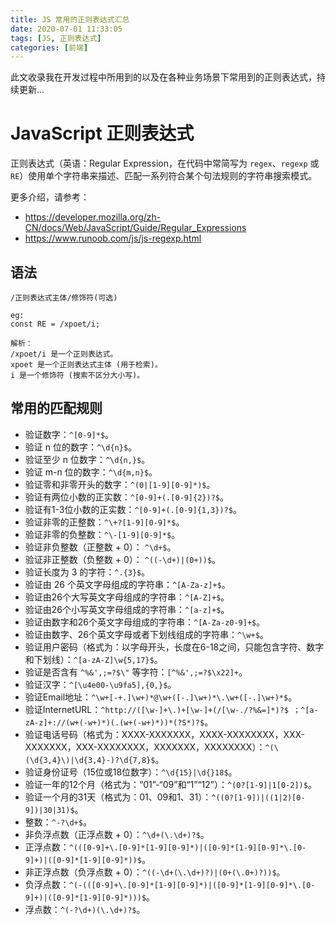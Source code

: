```yaml
---
title: JS 常用的正则表达式汇总
date: 2020-07-01 11:33:05
tags: [JS, 正则表达式]
categories: [前端]
---
```


此文收录我在开发过程中所用到的以及在各种业务场景下常用到的正则表达式，持续更新...

# JavaScript 正则表达式

正则表达式（英语：Regular Expression，在代码中常简写为 `regex`、`regexp` 或 `RE`）使用单个字符串来描述、匹配一系列符合某个句法规则的字符串搜索模式。

更多介绍，请参考：
- https://developer.mozilla.org/zh-CN/docs/Web/JavaScript/Guide/Regular_Expressions
- https://www.runoob.com/js/js-regexp.html

## 语法

```
/正则表达式主体/修饰符(可选)
```

```
eg:
const RE = /xpoet/i;

解析：
/xpoet/i 是一个正则表达式。
xpoet 是一个正则表达式主体 (用于检索)。
i 是一个修饰符 (搜索不区分大小写)。
```

## 常用的匹配规则

- 验证数字：`^[0-9]*$`。
- 验证 n 位的数字：`^\d{n}$`。
- 验证至少 n 位数字：`^\d{n,}$`。
- 验证 m-n 位的数字：`^\d{m,n}$`。
- 验证零和非零开头的数字：`^(0|[1-9][0-9]*)$`。
- 验证有两位小数的正实数：`^[0-9]+(.[0-9]{2})?$`。
- 验证有1-3位小数的正实数：`^[0-9]+(.[0-9]{1,3})?$`。
- 验证非零的正整数：`^\+?[1-9][0-9]*$`。
- 验证非零的负整数：`^\-[1-9][0-9]*$`。
- 验证非负整数（正整数 + 0）： `^\d+$`。
- 验证非正整数（负整数 + 0）： `^((-\d+)|(0+))$`。
- 验证长度为 3 的字符：`^.{3}$`。
- 验证由 26 个英文字母组成的字符串：`^[A-Za-z]+$`。
- 验证由26个大写英文字母组成的字符串：`^[A-Z]+$`。
- 验证由26个小写英文字母组成的字符串：`^[a-z]+$`。
- 验证由数字和26个英文字母组成的字符串：`^[A-Za-z0-9]+$`。
- 验证由数字、26个英文字母或者下划线组成的字符串：`^\w+$`。
- 验证用户密码（格式为：以字母开头，长度在6-18之间，只能包含字符、数字和下划线）：`^[a-zA-Z]\w{5,17}$`。
- 验证是否含有 `^%&',;=?$\"` 等字符：`[^%&',;=?$\x22]+`。
- 验证汉字：`^[\u4e00-\u9fa5],{0,}$`。
- 验证Email地址：`^\w+[-+.]\w+)*@\w+([-.]\w+)*\.\w+([-.]\w+)*$`。
- 验证InternetURL：`^http://([\w-]+\.)+[\w-]+(/[\w-./?%&=]*)?$ ；^[a-zA-z]+://(w+(-w+)*)(.(w+(-w+)*))*(?S*)?$`。
- 验证电话号码（格式为：XXXX-XXXXXXX，XXXX-XXXXXXXX，XXX-XXXXXXX，XXX-XXXXXXXX，XXXXXXX，XXXXXXXX）：`^(\(\d{3,4}\)|\d{3,4}-)?\d{7,8}$`。
- 验证身份证号（15位或18位数字）：`^\d{15}|\d{}18$`。
- 验证一年的12个月（格式为：“01”-“09”和“1”“12”）：`^(0?[1-9]|1[0-2])$`。
- 验证一个月的31天（格式为：01、09和1、31）：`^((0?[1-9])|((1|2)[0-9])|30|31)$`。
- 整数：`^-?\d+$`。
- 非负浮点数（正浮点数 + 0）：`^\d+(\.\d+)?$`。
- 正浮点数：`^(([0-9]+\.[0-9]*[1-9][0-9]*)|([0-9]*[1-9][0-9]*\.[0-9]+)|([0-9]*[1-9][0-9]*))$`。
- 非正浮点数（负浮点数 + 0）：`^((-\d+(\.\d+)?)|(0+(\.0+)?))$`。
- 负浮点数：`^(-(([0-9]+\.[0-9]*[1-9][0-9]*)|([0-9]*[1-9][0-9]*\.[0-9]+)|([0-9]*[1-9][0-9]*)))$`。
- 浮点数：`^(-?\d+)(\.\d+)?$`。
